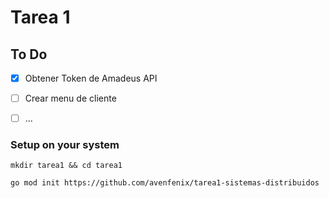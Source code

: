 # Tarea 1

## To Do

- [x] Obtener Token de Amadeus API
- [ ] Crear menu de cliente
- [ ] ...


### Setup on your system

```mkdir tarea1 && cd tarea1```

```go mod init https://github.com/avenfenix/tarea1-sistemas-distribuidos```
